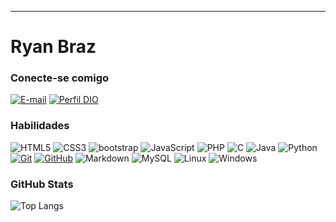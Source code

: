 
---

# Ryan Braz

### Conecte-se comigo

[![E-mail](https://img.shields.io/badge/-Email-000?style=for-the-badge&logo=microsoft-outlook&logoColor=E94D5F)](mailto:ryanb911@outlook.com)
[![Perfil DIO](https://img.shields.io/badge/-Meu%20Perfil%20na%20DIO-30A3DC?style=for-the-badge)](https://web.dio.me/users/RB911/)


### Habilidades

![HTML5](https://img.shields.io/badge/HTML-000?style=for-the-badge&logo=html5&logoColor=30A3DC)
![CSS3](https://img.shields.io/badge/CSS3-000?style=for-the-badge&logo=css3&logoColor=E94D5F)
![bootstrap](https://img.shields.io/badge/bootstrap-000?style=for-the-badge&logo=bootstrap&logoColor=2CA5E0)
![JavaScript](https://img.shields.io/badge/JavaScript-000?style=for-the-badge&logo=javascript&logoColor=30A3DC)
![PHP](https://img.shields.io/badge/PHP-000?style=for-the-badge&logo=PHP&logoColor=E94D5F)
![C](https://img.shields.io/badge/-000?style=for-the-badge&logo=C&logoColor=E94D5F)
![Java](https://img.shields.io/badge/Java-000?style=for-the-badge&logo=java)
 ![Python](https://img.shields.io/badge/Python-000?style=for-the-badge&logo=python)
[![Git](https://img.shields.io/badge/Git-000?style=for-the-badge&logo=git&logoColor=E94D5F)](https://git-scm.com/doc)
[![GitHub](https://img.shields.io/badge/GitHub-000?style=for-the-badge&logo=github&logoColor=30A3DC)](https://docs.github.com/)
![Markdown](https://img.shields.io/badge/Markdown-000?style=for-the-badge&logo=markdown)
![MySQL](https://img.shields.io/badge/MySQL-000?style=for-the-badge&logo=mysql&logoColor=005C84)
![Linux](https://img.shields.io/badge/Linux-000?style=for-the-badge&logo=linux&logoColor=FCC624)
![Windows](https://img.shields.io/badge/Windows-000?style=for-the-badge&logo=windows&logoColor=2CA5E0)

### GitHub Stats


![Top Langs](https://github-readme-stats-git-masterrstaa-rickstaa.vercel.app/api/top-langs/?username=RyanBz7&layout=compact&bg_color=000&border_color=30A3DC&title_color=04c5d6&text_color=FFF)
